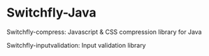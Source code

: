 Switchfly-Java
==================

Switchfly-compress: Javascript &amp; CSS compression library for Java

Switchfly-inputvalidation: Input validation library